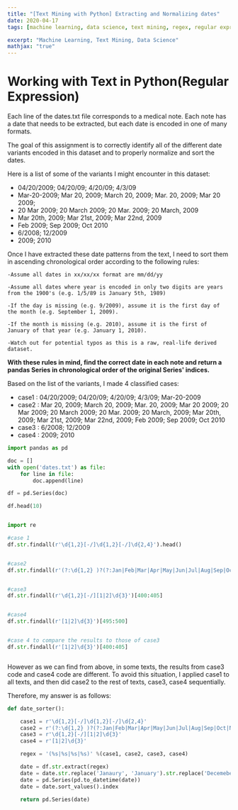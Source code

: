 ```yaml
---
title: "[Text Mining with Python] Extracting and Normalizing dates"
date: 2020-04-17
tags: [machine learning, data science, text mining, regex, regular expression]

excerpt: "Machine Learning, Text Mining, Data Science"
mathjax: "true"
---
```


# Working with Text in Python(Regular Expression)

Each line of the dates.txt file corresponds to a medical note. Each note has a date that needs to be extracted, but each date is encoded in one of many formats.

The goal of this assignment is to correctly identify all of the different date variants encoded in this dataset and to properly normalize and sort the dates.

Here is a list of some of the variants I might encounter in this dataset:


* 04/20/2009; 04/20/09; 4/20/09; 4/3/09
* Mar-20-2009; Mar 20, 2009; March 20, 2009; Mar. 20, 2009; Mar 20 2009;
* 20 Mar 2009; 20 March 2009; 20 Mar. 2009; 20 March, 2009
* Mar 20th, 2009; Mar 21st, 2009; Mar 22nd, 2009
* Feb 2009; Sep 2009; Oct 2010
* 6/2008; 12/2009
* 2009; 2010

Once I have extracted these date patterns from the text, I need to sort them in ascending chronological order according to the following rules:

```
-Assume all dates in xx/xx/xx format are mm/dd/yy

-Assume all dates where year is encoded in only two digits are years from the 1900's (e.g. 1/5/89 is January 5th, 1989)

-If the day is missing (e.g. 9/2009), assume it is the first day of the month (e.g. September 1, 2009).

-If the month is missing (e.g. 2010), assume it is the first of January of that year (e.g. January 1, 2010).

-Watch out for potential typos as this is a raw, real-life derived dataset.
```

**With these rules in mind, find the correct date in each note and return a pandas Series in chronological order of the original Series' indices.**


Based on the list of the variants, I made 4 classified cases:

* case1 : 04/20/2009; 04/20/09; 4/20/09; 4/3/09; Mar-20-2009
* case2 : Mar 20, 2009; March 20, 2009; Mar. 20, 2009; Mar 20 2009; 20 Mar 2009; 20 March 2009; 20 Mar. 2009; 20 March, 2009; Mar 20th, 2009; Mar 21st, 2009; Mar 22nd, 2009; Feb 2009; Sep 2009; Oct 2010
* case3 : 6/2008; 12/2009
* case4 : 2009; 2010


```python
import pandas as pd

doc = []
with open('dates.txt') as file:
    for line in file:
        doc.append(line)

df = pd.Series(doc)
```

```python
df.head(10)
```
<img src="{{ site.url }}{{ site.baseurl }}/images/tm/s1.png" alt="">


```python
import re
```

```python
#case 1
df.str.findall(r'\d{1,2}[-/]\d{1,2}[-/]\d{2,4}').head()
```

<img src="{{ site.url }}{{ site.baseurl }}/images/tm/s2.png" alt="">

```python
#case2
df.str.findall(r'(?:\d{1,2} )?(?:Jan|Feb|Mar|Apr|May|Jun|Jul|Aug|Sep|Oct|Nov|Dec)[a-z]*.? (?:\d{1,2}[a-z]*, |\d{1,2}[a-z]* )?\d{4}')[300:305]
```

<img src="{{ site.url }}{{ site.baseurl }}/images/tm/s3.png" alt="">

```python
#case3
df.str.findall(r'\d{1,2}[-/][1|2]\d{3}')[400:405]
```

<img src="{{ site.url }}{{ site.baseurl }}/images/tm/s4.png" alt="">

```python
#case4
df.str.findall(r'[1|2]\d{3}')[495:500]
```

<img src="{{ site.url }}{{ site.baseurl }}/images/tm/s6.png" alt="">


```python
#case 4 to compare the results to those of case3
df.str.findall(r'[1|2]\d{3}')[400:405]
```

<img src="{{ site.url }}{{ site.baseurl }}/images/tm/s5.png" alt="">

However as we can find from above, in some texts, the results from case3 code and case4 code are different. To avoid this situation, I applied case1 to all texts, and then did case2 to the rest of texts, case3, case4 sequentially.

Therefore, my answer is as follows:
```python
def date_sorter():

    case1 = r'\d{1,2}[-/]\d{1,2}[-/]\d{2,4}'
    case2 = r'(?:\d{1,2} )?(?:Jan|Feb|Mar|Apr|May|Jun|Jul|Aug|Sep|Oct|Nov|Dec)[a-z]*.? (?:\d{1,2}[a-z]*, |\d{1,2}[a-z]* )?\d{4}'
    case3 = r'\d{1,2}[-/][1|2]\d{3}'
    case4 = r'[1|2]\d{3}'

    regex = '(%s|%s|%s|%s)' %(case1, case2, case3, case4)

    date = df.str.extract(regex)
    date = date.str.replace('Janaury', 'January').str.replace('Decemeber', 'December')
    date = pd.Series(pd.to_datetime(date))
    date = date.sort_values().index

    return pd.Series(date)
```
